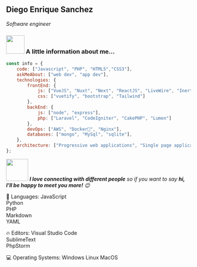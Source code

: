 <h2>Diego Enrique Sanchez 
</h2>
<p><em>Software engineer</em></p>

### <img src="https://media.giphy.com/media/VgCDAzcKvsR6OM0uWg/giphy.gif" width="50"> A little information about me...

```javascript
const info = {
    code: ["Javascript", "PHP", "HTML5","CSS3"],
    askMeAbout: ["web dev", "app dev"],
    technologies: {
        frontEnd: {
            js: ["VueJS", "Nuxt", "Next", "ReactJS", "LiveWire", "InertiaJS"],
            css: ["vuetify", "bootstrap", "Tailwind"]
        },
        backEnd: {
            js: ["node", "express"],
            php: ["Laravel", "CodeIgniter", "CakePHP", "Lumen"]
        },
        devOps: ["AWS", "Docker🐳", "Nginx"],
        databases: ["mongo", "MySql", "sqlite"],
    },
    architecture: ["Progressive web applications", "Single page applications"],
};
```

<img src="https://media.giphy.com/media/LnQjpWaON8nhr21vNW/giphy.gif" width="60"> <em><b>I love connecting with different people</b> so if you want to say <b>hi, I'll be happy to meet you more!</b> 😊</em>



💬 Languages: 
JavaScript               
Python                   
PHP                     
Markdown                
YAML                    

🔥 Editors: 
Visual Studio Code                
SublimeText                 
PhpStorm                

💻 Operating Systems: 
Windows
Linux
MacOS

```
